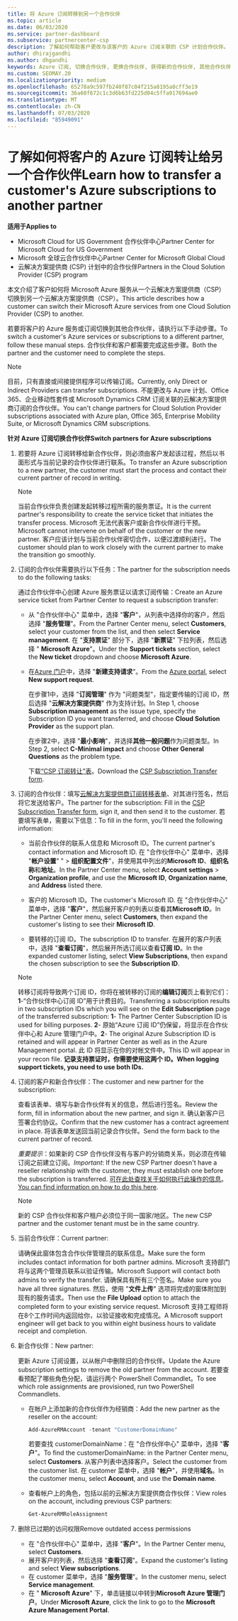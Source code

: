 ```yaml
---
title: 将 Azure 订阅转移到另一个合作伙伴
ms.topic: article
ms.date: 06/03/2020
ms.service: partner-dashboard
ms.subservice: partnercenter-csp
description: 了解如何帮助客户更改与该客户的 Azure 订阅关联的 CSP 计划合作伙伴。
author: dhirajgandhi
ms.author: dhgandhi
keywords: Azure 订阅, 切换合作伙伴, 更换合作伙伴, 获得新的合作伙伴, 其他合作伙伴
ms.custom: SEOMAY.20
ms.localizationpriority: medium
ms.openlocfilehash: 65278a9c597fb240f87c04f215a8195a0cff3e19
ms.sourcegitcommit: 36a60f672c1c3d6b63fd225d04c5ffa917694ae0
ms.translationtype: MT
ms.contentlocale: zh-CN
ms.lasthandoff: 07/03/2020
ms.locfileid: "85949091"
---
```

# <a name="learn-how-to-transfer-a-customers-azure-subscriptions-to-another-partner"></a><span data-ttu-id="07a11-104">了解如何将客户的 Azure 订阅转让给另一个合作伙伴</span><span class="sxs-lookup"><span data-stu-id="07a11-104">Learn how to transfer a customer's Azure subscriptions to another partner</span></span>

<span data-ttu-id="07a11-105">**适用于**</span><span class="sxs-lookup"><span data-stu-id="07a11-105">**Applies to**</span></span>

- <span data-ttu-id="07a11-106">Microsoft Cloud for US Government 合作伙伴中心</span><span class="sxs-lookup"><span data-stu-id="07a11-106">Partner Center for Microsoft Cloud for US Government</span></span>
- <span data-ttu-id="07a11-107">Microsoft 全球云合作伙伴中心</span><span class="sxs-lookup"><span data-stu-id="07a11-107">Partner Center for Microsoft Global Cloud</span></span>
- <span data-ttu-id="07a11-108">云解决方案提供商 (CSP) 计划中的合作伙伴</span><span class="sxs-lookup"><span data-stu-id="07a11-108">Partners in the Cloud Solution Provider (CSP) program</span></span>

<span data-ttu-id="07a11-109">本文介绍了客户如何将 Microsoft Azure 服务从一个云解决方案提供商（CSP）切换到另一个云解决方案提供商（CSP）。</span><span class="sxs-lookup"><span data-stu-id="07a11-109">This article describes how a customer can switch their Microsoft Azure services from one Cloud Solution Provider (CSP) to another.</span></span>

<span data-ttu-id="07a11-110">若要将客户的 Azure 服务或订阅切换到其他合作伙伴，请执行以下手动步骤。</span><span class="sxs-lookup"><span data-stu-id="07a11-110">To switch a customer's Azure services or subscriptions to a different partner, follow these manual steps.</span></span> <span data-ttu-id="07a11-111">合作伙伴和客户都需要完成这些步骤。</span><span class="sxs-lookup"><span data-stu-id="07a11-111">Both the partner and the customer need to complete the steps.</span></span>

>[!Note]  
><span data-ttu-id="07a11-112">目前，只有直接或间接提供程序可以传输订阅。</span><span class="sxs-lookup"><span data-stu-id="07a11-112">Currently, only Direct or Indirect Providers can transfer subscriptions.</span></span>
><span data-ttu-id="07a11-113">不能更改与 Azure 计划、Office 365、企业移动性套件或 Microsoft Dynamics CRM 订阅关联的云解决方案提供商订阅的合作伙伴。</span><span class="sxs-lookup"><span data-stu-id="07a11-113">You can't change partners for Cloud Solution Provider subscriptions associated with Azure plan, Office 365, Enterprise Mobility Suite, or Microsoft Dynamics CRM subscriptions.</span></span>

<span data-ttu-id="07a11-114">**针对 Azure 订阅切换合作伙伴**</span><span class="sxs-lookup"><span data-stu-id="07a11-114">**Switch partners for Azure subscriptions**</span></span>

1. <span data-ttu-id="07a11-115">若要将 Azure 订阅转移给新合作伙伴，则必须由客户发起该过程，然后以书面形式与当前记录的合作伙伴进行联系。</span><span class="sxs-lookup"><span data-stu-id="07a11-115">To transfer an Azure subscription to a new partner, the customer must start the process and contact their current partner of record in writing.</span></span>

   >[!Note]
   ><span data-ttu-id="07a11-116">当前合作伙伴负责创建发起转移过程所需的服务票证。</span><span class="sxs-lookup"><span data-stu-id="07a11-116">It is the current partner's responsibility to create the service ticket that initiates the transfer process.</span></span> <span data-ttu-id="07a11-117">Microsoft 无法代表客户或新合作伙伴进行干预。</span><span class="sxs-lookup"><span data-stu-id="07a11-117">Microsoft cannot intervene on behalf of the customer or the new partner.</span></span> <span data-ttu-id="07a11-118">客户应该计划与当前合作伙伴密切合作，以便过渡顺利进行。</span><span class="sxs-lookup"><span data-stu-id="07a11-118">The customer should plan to work closely with the current partner to make the transition go smoothly.</span></span>

2. <span data-ttu-id="07a11-119">订阅的合作伙伴需要执行以下任务：</span><span class="sxs-lookup"><span data-stu-id="07a11-119">The partner for the subscription needs to do the following tasks:</span></span>

   <span data-ttu-id="07a11-120">通过合作伙伴中心创建 Azure 服务票证以请求订阅传输：</span><span class="sxs-lookup"><span data-stu-id="07a11-120">Create an Azure service ticket from Partner Center to request a subscription transfer:</span></span>

   - <span data-ttu-id="07a11-121">从 "合作伙伴中心" 菜单中，选择 "**客户**"，从列表中选择你的客户，然后选择 "**服务管理**"。</span><span class="sxs-lookup"><span data-stu-id="07a11-121">From the Partner Center menu, select **Customers**, select your customer from the list, and then select **Service management**.</span></span> <span data-ttu-id="07a11-122">在 "**支持票证**" 部分下，选择 "**新票证**" 下拉列表，然后选择 " **Microsoft Azure**"。</span><span class="sxs-lookup"><span data-stu-id="07a11-122">Under the **Support tickets** section, select the **New ticket** dropdown and choose **Microsoft Azure**.</span></span>

   - <span data-ttu-id="07a11-123">在[Azure 门户](https://portal.azure.com)中，选择 "**新建支持请求**"。</span><span class="sxs-lookup"><span data-stu-id="07a11-123">From the [Azure portal](https://portal.azure.com), select **New support request**.</span></span>

     <span data-ttu-id="07a11-124">在步骤1中，选择 "**订阅管理**" 作为 "问题类型"，指定要传输的订阅 ID，然后选择 "**云解决方案提供商**" 作为支持计划。</span><span class="sxs-lookup"><span data-stu-id="07a11-124">In Step 1, choose **Subscription management** as the issue type, specify the Subscription ID you want transferred, and choose **Cloud Solution Provider** as the support plan.</span></span>

     <span data-ttu-id="07a11-125">在步骤2中，选择 "**最小影响**"，并选择**其他一般问题**作为问题类型。</span><span class="sxs-lookup"><span data-stu-id="07a11-125">In Step 2, select **C-Minimal impact** and choose **Other General Questions** as the problem type.</span></span>

     <span data-ttu-id="07a11-126">下载[“CSP 订阅转让”表](https://assets.windowsphone.com/5222c408-e546-4e01-b72a-2ec7d4c43d57/CSP_Subscription_Transfer_Form_Azure_InvariantCulture_Default.zip)。</span><span class="sxs-lookup"><span data-stu-id="07a11-126">Download the [CSP Subscription Transfer form](https://assets.windowsphone.com/5222c408-e546-4e01-b72a-2ec7d4c43d57/CSP_Subscription_Transfer_Form_Azure_InvariantCulture_Default.zip).</span></span>

3. <span data-ttu-id="07a11-127">订阅的合作伙伴：填写[云解决方案提供商订阅转移表单](https://assets.windowsphone.com/5222c408-e546-4e01-b72a-2ec7d4c43d57/CSP_Subscription_Transfer_Form_Azure_InvariantCulture_Default.zip)、对其进行签名，然后将它发送给客户。</span><span class="sxs-lookup"><span data-stu-id="07a11-127">The partner for the subscription: Fill in the [CSP Subscription Transfer form](https://assets.windowsphone.com/5222c408-e546-4e01-b72a-2ec7d4c43d57/CSP_Subscription_Transfer_Form_Azure_InvariantCulture_Default.zip), sign it, and then send it to the customer.</span></span> <span data-ttu-id="07a11-128">若要填写表单，需要以下信息：</span><span class="sxs-lookup"><span data-stu-id="07a11-128">To fill in the form, you'll need the following information:</span></span>

   - <span data-ttu-id="07a11-129">当前合作伙伴的联系人信息和 Microsoft ID。</span><span class="sxs-lookup"><span data-stu-id="07a11-129">The current partner's contact information and Microsoft ID.</span></span> <span data-ttu-id="07a11-130">在 "合作伙伴中心" 菜单中，选择 "**帐户设置**" " &gt; **组织配置文件**"，并使用其中列出的**Microsoft ID**、**组织名称**和**地址**。</span><span class="sxs-lookup"><span data-stu-id="07a11-130">In the Partner Center menu, select **Account settings** &gt; **Organization profile**, and use the **Microsoft ID**, **Organization name**, and **Address** listed there.</span></span>

   - <span data-ttu-id="07a11-131">客户的 Microsoft ID。</span><span class="sxs-lookup"><span data-stu-id="07a11-131">The customer's Microsoft ID.</span></span> <span data-ttu-id="07a11-132">在 "合作伙伴中心" 菜单中，选择 "**客户**"，然后展开客户的列表以查看其**Microsoft ID**。</span><span class="sxs-lookup"><span data-stu-id="07a11-132">In the Partner Center menu, select **Customers**, then expand the customer's listing to see their **Microsoft ID**.</span></span>

   - <span data-ttu-id="07a11-133">要转移的订阅 ID。</span><span class="sxs-lookup"><span data-stu-id="07a11-133">The subscription ID to transfer.</span></span> <span data-ttu-id="07a11-134">在展开的客户列表中，选择 "**查看订阅**"，然后展开所选订阅以查看**订阅 ID**。</span><span class="sxs-lookup"><span data-stu-id="07a11-134">In the expanded customer listing, select **View Subscriptions**, then expand the chosen subscription to see the **Subscription ID**.</span></span>

   >[!Note]
   ><span data-ttu-id="07a11-135">转移订阅将导致两个订阅 ID，你将在被转移的订阅的**编辑订阅**页上看到它们：**1**-“合作伙伴中心订阅 ID”用于计费目的。</span><span class="sxs-lookup"><span data-stu-id="07a11-135">Transferring a subscription results in two subscription IDs which you will see on the **Edit Subscription** page of the transferred subscription: **1**- The Partner Center Subscription ID is used for billing purposes.</span></span> <span data-ttu-id="07a11-136">**2**- 原始“Azure 订阅 ID”仍保留，将显示在合作伙伴中心和 Azure 管理门户中。</span><span class="sxs-lookup"><span data-stu-id="07a11-136">**2**-  The original Azure Subscription ID is retained and will appear in Partner Center as well as in the Azure Management portal.</span></span> <span data-ttu-id="07a11-137">此 ID 将显示在你的对帐文件中。</span><span class="sxs-lookup"><span data-stu-id="07a11-137">This ID will appear in your recon file.</span></span>  <span data-ttu-id="07a11-138">**记录支持票证时，你需要使用这两个 ID。**</span><span class="sxs-lookup"><span data-stu-id="07a11-138">**When logging support tickets, you need to use both IDs.**</span></span>

4. <span data-ttu-id="07a11-139">订阅的客户和新合作伙伴：</span><span class="sxs-lookup"><span data-stu-id="07a11-139">The customer and new partner for the subscription:</span></span>

   <span data-ttu-id="07a11-140">查看该表单、填写与新合作伙伴有关的信息，然后进行签名。</span><span class="sxs-lookup"><span data-stu-id="07a11-140">Review the form, fill in information about the new partner, and sign it.</span></span> <span data-ttu-id="07a11-141">确认新客户已签署合约协议。</span><span class="sxs-lookup"><span data-stu-id="07a11-141">Confirm that the new customer has a contract agreement in place.</span></span> <span data-ttu-id="07a11-142">将该表单发送回当前记录合作伙伴。</span><span class="sxs-lookup"><span data-stu-id="07a11-142">Send the form back to the current partner of record.</span></span>

   <span data-ttu-id="07a11-143">*重要提示*：如果新的 CSP 合作伙伴没有与客户的分销商关系，则必须在传输订阅之前建立订阅。</span><span class="sxs-lookup"><span data-stu-id="07a11-143">*Important*: If the new CSP Partner doesn't have a reseller relationship with the customer, they must establish one before the subscription is transferred.</span></span> <span data-ttu-id="07a11-144">[可在此处查找关于如何执行此操作的信息](request-a-relationship-with-a-customer.md)。</span><span class="sxs-lookup"><span data-stu-id="07a11-144">[You can find information on how to do this here](request-a-relationship-with-a-customer.md).</span></span>

   >[!Note]
   ><span data-ttu-id="07a11-145">新的 CSP 合作伙伴和客户租户必须位于同一国家/地区。</span><span class="sxs-lookup"><span data-stu-id="07a11-145">The new CSP partner and the customer tenant must be in the same country.</span></span> 

5. <span data-ttu-id="07a11-146">当前合作伙伴：</span><span class="sxs-lookup"><span data-stu-id="07a11-146">Current partner:</span></span>

   <span data-ttu-id="07a11-147">请确保此窗体包含合作伙伴管理员的联系信息。</span><span class="sxs-lookup"><span data-stu-id="07a11-147">Make sure the form includes contact information for both partner admins.</span></span> <span data-ttu-id="07a11-148">Microsoft 支持部门将与这两个管理员联系以验证传输。</span><span class="sxs-lookup"><span data-stu-id="07a11-148">Microsoft Support will contact both admins to verify the transfer.</span></span> <span data-ttu-id="07a11-149">请确保具有所有三个签名。</span><span class="sxs-lookup"><span data-stu-id="07a11-149">Make sure you have all three signatures.</span></span> <span data-ttu-id="07a11-150">然后，使用 "**文件上传**" 选项将完成的窗体附加到现有的服务请求。</span><span class="sxs-lookup"><span data-stu-id="07a11-150">Then use the **File Upload** option to attach the completed form to your existing service request.</span></span> <span data-ttu-id="07a11-151">Microsoft 支持工程师将在8个工作时间内返回给你，以验证接收和完成情况。</span><span class="sxs-lookup"><span data-stu-id="07a11-151">A Microsoft support engineer will get back to you within eight business hours to validate receipt and completion.</span></span>

6. <span data-ttu-id="07a11-152">新合作伙伴：</span><span class="sxs-lookup"><span data-stu-id="07a11-152">New partner:</span></span>

   <span data-ttu-id="07a11-153">更新 Azure 订阅设置，以从帐户中删除旧的合作伙伴。</span><span class="sxs-lookup"><span data-stu-id="07a11-153">Update the Azure subscription settings to remove the old partner from the account.</span></span> <span data-ttu-id="07a11-154">若要查看预配了哪些角色分配，请运行两个 PowerShell Commandlet。</span><span class="sxs-lookup"><span data-stu-id="07a11-154">To see which role assignments are provisioned, run two PowerShell Commandlets.</span></span>

   - <span data-ttu-id="07a11-155">在帐户上添加新的合作伙伴作为经销商：</span><span class="sxs-lookup"><span data-stu-id="07a11-155">Add the new partner as the reseller on the account:</span></span>

     ```powershell
     Add-AzureRMAccount -tenant "CustomerDomainName"
     ```

     <span data-ttu-id="07a11-156">若要查找 customerDomainName：在 "合作伙伴中心" 菜单中，选择 "**客户**"。</span><span class="sxs-lookup"><span data-stu-id="07a11-156">To find the customerDomainName: in the Partner Center menu, select **Customers**.</span></span> <span data-ttu-id="07a11-157">从客户列表中选择客户。</span><span class="sxs-lookup"><span data-stu-id="07a11-157">Select the customer from the customer list.</span></span> <span data-ttu-id="07a11-158">在 customer 菜单中，选择 "**帐户**"，并使用**域名**。</span><span class="sxs-lookup"><span data-stu-id="07a11-158">In the customer menu, select **Account**, and use the **Domain name**.</span></span>

   - <span data-ttu-id="07a11-159">查看帐户上的角色，包括以前的云解决方案提供商合作伙伴：</span><span class="sxs-lookup"><span data-stu-id="07a11-159">View roles on the account, including previous CSP partners:</span></span>

     ```powershell
     Get-AzureRMRoleAssignment
     ```

7. <span data-ttu-id="07a11-160">删除已过期的访问权限</span><span class="sxs-lookup"><span data-stu-id="07a11-160">Remove outdated access permissions</span></span>

   - <span data-ttu-id="07a11-161">在 "合作伙伴中心" 菜单中，选择 "**客户**"。</span><span class="sxs-lookup"><span data-stu-id="07a11-161">In the Partner Center menu, select **Customers**.</span></span>
   - <span data-ttu-id="07a11-162">展开客户的列表，然后选择 "**查看订阅**"。</span><span class="sxs-lookup"><span data-stu-id="07a11-162">Expand the customer's listing and select **View subscriptions**.</span></span>
   - <span data-ttu-id="07a11-163">在 customer 菜单中，选择 "**服务管理**"。</span><span class="sxs-lookup"><span data-stu-id="07a11-163">In the customer menu, select **Service management**.</span></span>
   - <span data-ttu-id="07a11-164">在 " **Microsoft Azure**" 下，单击链接以中转到**Microsoft Azure 管理门户**。</span><span class="sxs-lookup"><span data-stu-id="07a11-164">Under **Microsoft Azure**, click the link to go to the **Microsoft Azure Management Portal**.</span></span>
